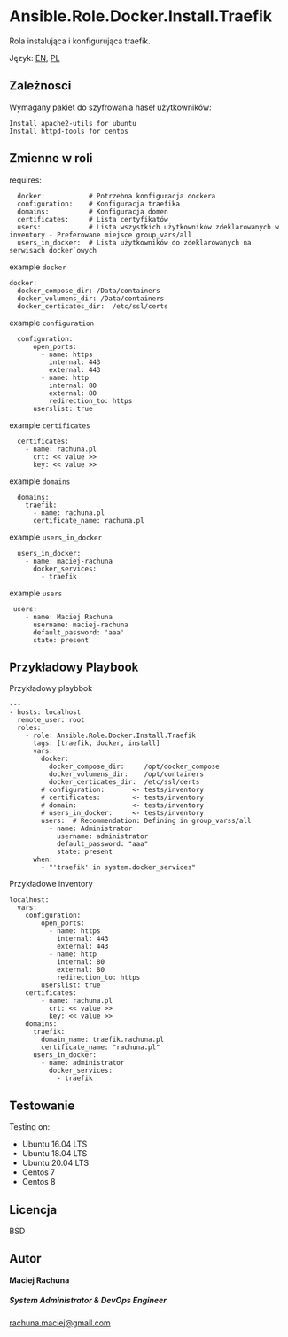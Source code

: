 Ansible.Role.Docker.Install.Traefik
=========

Rola instalująca i konfigurująca traefik.

Język: [EN](README.md), [PL](README.PL.md)

Zależnosci
--------------
Wymagany pakiet do szyfrowania haseł użytkowników:
```
Install apache2-utils for ubuntu
Install httpd-tools for centos
```

Zmienne w roli
--------------
requires:
```
  docker:           # Potrzebna konfiguracja dockera
  configuration:    # Konfiguracja traefika
  domains:          # Konfiguracja domen
  certificates:     # Lista certyfikatów
  users:            # Lista wszystkich użytkowników zdeklarowanych w inventory - Preferowane miejsce group_vars/all
  users_in_docker:  # Lista użytkowników do zdeklarowanych na serwisach docker`owych
```

example `docker`
```
docker:
  docker_compose_dir: /Data/containers
  docker_volumens_dir: /Data/containers
  docker_certicates_dir:  /etc/ssl/certs
```
example `configuration`
```
  configuration:
      open_ports:
        - name: https 
          internal: 443
          external: 443
        - name: http
          internal: 80
          external: 80
          redirection_to: https
      userslist: true
```
example `certificates`
```
  certificates:
    - name: rachuna.pl
      crt: << value >>
      key: << value >>
```
example `domains`
```
  domains:
    traefik:
      - name: rachuna.pl
      certificate_name: rachuna.pl
```
example `users_in_docker`
```
  users_in_docker:
    - name: maciej-rachuna
      docker_services:
        - traefik
```
example `users`
```
 users:
    - name: Maciej Rachuna
      username: maciej-rachuna
      default_password: 'aaa' 
      state: present
```

Przykładowy Playbook
----------------

Przykładowy playbbok
```
---
- hosts: localhost
  remote_user: root
  roles:
    - role: Ansible.Role.Docker.Install.Traefik
      tags: [traefik, docker, install]
      vars:
        docker:  
          docker_compose_dir:     /opt/docker_compose
          docker_volumens_dir:    /opt/containers
          docker_certicates_dir:  /etc/ssl/certs
        # configuration:       <- tests/inventory
        # certificates:        <- tests/inventory
        # domain:              <- tests/inventory
        # users_in_docker:     <- tests/inventory
        users:  # Recommendation: Defining in group_varss/all
          - name: Administrator
            username: administrator
            default_password: "aaa"
            state: present
      when:
        - "'traefik' in system.docker_services"
```
Przykładowe inventory
```
localhost:
  vars:
    configuration:
        open_ports:
          - name: https 
            internal: 443
            external: 443
          - name: http
            internal: 80
            external: 80
            redirection_to: https
        userslist: true
    certificates:
        - name: rachuna.pl
          crt: << value >>
          key: << value >>
    domains:
      traefik:
        domain_name: traefik.rachuna.pl
        certificate_name: "rachuna.pl"
      users_in_docker: 
        - name: administrator
          docker_services:
            - traefik

```

Testowanie
------------

Testing on:
  - Ubuntu 16.04 LTS
  - Ubuntu 18.04 LTS
  - Ubuntu 20.04 LTS
  - Centos 7
  - Centos 8

Licencja
-------

BSD

Autor
------------------
 **Maciej Rachuna**
##### System Administrator & DevOps Engineer
rachuna.maciej@gmail.com
